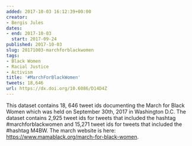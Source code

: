 ```yaml
---
added: 2017-10-03 16:12:39+00:00
creator:
- Bergis Jules
dates:
- end: 2017-10-03
  start: 2017-09-24
published: 2017-10-03
slug: 20171003-marchforblackwomen
tags:
- Black Women
- Racial Justice
- Activism
title: '#MarchForBlackWomen'
tweets: 18,646
url: https://dx.doi.org/10.6086/D14D4Z
---
```


This dataset contains 18, 646 tweet ids documenting the March for Black Women which was held on September 30th, 2017 in Washington D.C. The dataset contains 2,925 tweet ids for tweets that included the hashtag #marchforblackwomen and 15,271 tweet ids for tweets that included the #hashtag M4BW. The march website is here: https://www.mamablack.org/march-for-black-women.
